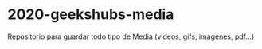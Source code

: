 # 2020-geekshubs-media
Repositorio para guardar todo tipo de Media (videos, gifs, imagenes, pdf...)
